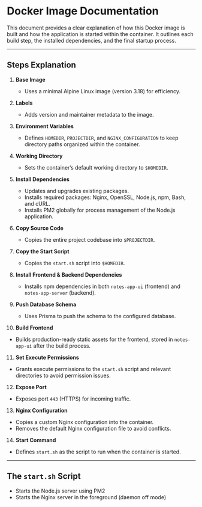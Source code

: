 # Docker Image Documentation

This document provides a clear explanation of how this Docker image is built and how the application is started within the container. It outlines each build step, the installed dependencies, and the final startup process.

---

## Steps Explanation

1. **Base Image**  
   - Uses a minimal Alpine Linux image (version 3.18) for efficiency.

2. **Labels**  
   - Adds version and maintainer metadata to the image.

3. **Environment Variables**  
   - Defines `HOMEDIR`, `PROJECTDIR`, and `NGINX_CONFIGURATION` to keep directory paths organized within the container.

4. **Working Directory**  
   - Sets the container’s default working directory to `$HOMEDIR`.

5. **Install Dependencies**  
   - Updates and upgrades existing packages.
   - Installs required packages: Nginx, OpenSSL, Node.js, npm, Bash, and cURL.
   - Installs PM2 globally for process management of the Node.js application.

6. **Copy Source Code**  
   - Copies the entire project codebase into `$PROJECTDIR`.

7. **Copy the Start Script**  
   - Copies the `start.sh` script into `$HOMEDIR`.

8. **Install Frontend & Backend Dependencies**  
   - Installs npm dependencies in both `notes-app-ui` (frontend) and `notes-app-server` (backend).

9. **Push Database Schema**  
   - Uses Prisma to push the schema to the configured database.

10. **Build Frontend**  
   - Builds production-ready static assets for the frontend, stored in `notes-app-ui` after the build process.

11. **Set Execute Permissions**  
   - Grants execute permissions to the `start.sh` script and relevant directories to avoid permission issues.

12. **Expose Port**  
   - Exposes port `443` (HTTPS) for incoming traffic.

13. **Nginx Configuration**  
   - Copies a custom Nginx configuration into the container.
   - Removes the default Nginx configuration file to avoid conflicts.

14. **Start Command**  
   - Defines `start.sh` as the script to run when the container is started.

---

## The `start.sh` Script

- Starts the Node.js server using PM2
- Starts the Nginx server in the foreground (daemon off mode)
